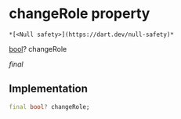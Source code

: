 


# changeRole property




    *[<Null safety>](https://dart.dev/null-safety)*


[bool](https://api.flutter.dev/flutter/dart-core/bool-class.html)? changeRole
  
_final_






## Implementation

```dart
final bool? changeRole;


```








